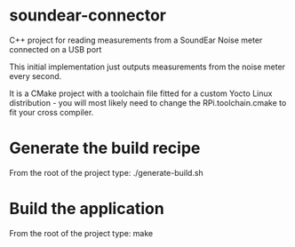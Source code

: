 # soundear-connector
C++ project for reading measurements from a SoundEar Noise meter connected on a USB port

This initial implementation just outputs measurements from the noise meter every second.

It is a CMake project with a toolchain file fitted for a custom Yocto Linux distribution - you will most likely need to change the RPi.toolchain.cmake to fit your cross compiler.

# Generate the build recipe 
From the root of the project type:
 ./generate-build.sh
 
# Build the application
From the root of the project type:
make
